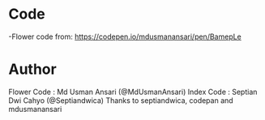 # Code
-Flower code from: https://codepen.io/mdusmanansari/pen/BamepLe
# Author
Flower Code : Md Usman Ansari (@MdUsmanAnsari)
Index Code : Septian Dwi Cahyo (@Septiandwica)
Thanks to septiandwica, codepan and mdusmanansari
